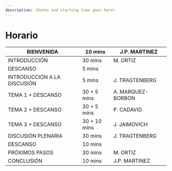 ```yaml
---
description: (Dates and starting time goes here)
---
```


# Horario

| BIENVENIDA                  | 10 mins      | J.P. MARTINEZ     |
| --------------------------- | ------------ | ----------------- |
| INTRODUCCIÓN                | 30 mins      | M. ORTIZ          |
| DESCANSO                    | 5 mins       | ​                 |
| INTRODUCCIÓN A LA DISCUSIÓN | 5 mins       | J. TRAGTENBERG    |
| TEMA 1 + DESCANSO           | 30 + 5 mins  | A. MARQUEZ-BORBON |
| TEMA 2 + DESCANSO           | 30 + 5 mins  | P. CADAVID        |
| TEMA 3 + DESCANSO           | 30 + 10 mins | J. JAIMOVICH      |
| DISCUSIÓN PLENARIA          | 30 mins      | J. TRAGTENBERG    |
| DESCANSO                    | 10 mins      | ​                 |
| PRÓXIMOS PASOS              | 30 mins      | M. ORTIZ          |
| CONCLUSIÓN                  | 10 mins      | J.P. MARTINEZ     |
